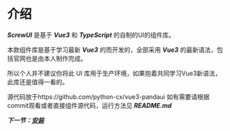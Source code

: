 # 介绍
***ScrewUI***  是基于 ***Vue3*** 和 ***TypeScript*** 的自制的UI的组件库。

本款组件库是基于学习最新 ***Vue3*** 的而开发的，全部采用 ***Vue3*** 的最新语法，包括官网也是由本人制作完成。

所以个人并不建议你将此 UI 库用于生产环境，如果抱着共同学习Vue3新语法，此库还是值得一看的。

源代码放于https://github.com/python-cx/vue3-pandaui 如有需要请根据commit观看或者直接组件源代码，运行方法见 ***README.md***


***下一节：[安装](#/doc/install)***

